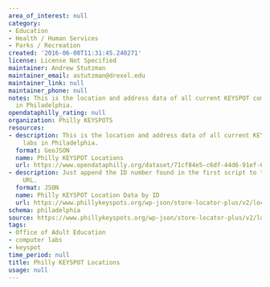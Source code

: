 ```yaml
---
area_of_interest: null
category:
- Education
- Health / Human Services
- Parks / Recreation
created: '2016-06-08T11:31:45.240271'
license: License Not Specified
maintainer: Andrew Stutzman
maintainer_email: astutzman@drexel.edu
maintainer_link: null
maintainer_phone: null
notes: This is the location and address data of all current KEYSPOT computer labs
  in Philadelphia.
opendataphilly_rating: null
organization: Philly KEYSPOTS
resources:
- description: This is the location and address data of all current KEYSPOT computer
    labs in Philadelphia.
  format: GeoJSON
  name: Philly KEYSPOT Locations
  url: https://www.opendataphilly.org/dataset/71cf84e5-c6df-44d6-91ef-63f9b880e98e/resource/40daf627-b8c4-43b0-8d73-3cb8f9ccae15/download/keyspotlocationdata.geojson
- description: Just append the ID number found in the first script to the end of the
    URL.
  format: JSON
  name: Philly KEYSPOT Location Data by ID
  url: https://www.phillykeyspots.org/wp-json/store-locator-plus/v2/locations/8
schema: philadelphia
source: https://www.phillykeyspots.org/wp-json/store-locator-plus/v2/locations/
tags:
- Office of Adult Education
- computer labs
- keyspot
time_period: null
title: Philly KEYSPOT Locations
usage: null
---
```

